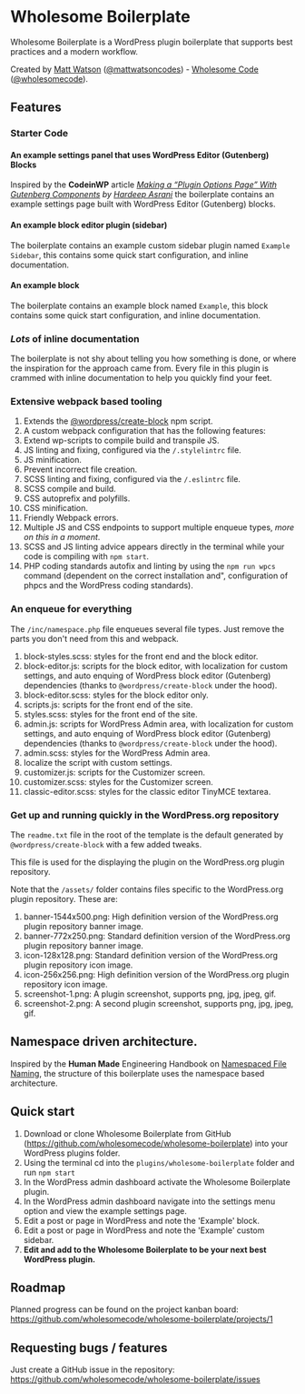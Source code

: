 # Wholesome Boilerplate

Wholesome Boilerplate is a WordPress plugin boilerplate that supports best practices and a modern workflow.

Created by [Matt Watson](https://mattwatson.codes) ([@mattwatsoncodes](https://twitter.com/mattwatsoncodes)) - [Wholesome Code](https://wholesomecode.ltd.) 
([@wholesomecode](https://twitter.com/wholesomecode)).

## Features

### Starter Code

#### An example settings panel that uses WordPress Editor (Gutenberg) Blocks
Inspired by the **CodeinWP** article _[Making a “Plugin Options Page” With Gutenberg Components](https://www.codeinwp.com/blog/plugin-options-page-gutenberg/) by [Hardeep Asrani](https://twitter.com/HardeepAsrani)_ the boilerplate contains an example settings page built with WordPress Editor (Gutenberg) blocks.

#### An example block editor plugin (sidebar)
The boilerplate contains an example custom sidebar plugin named `Example Sidebar`, this contains some quick start configuration, and inline documentation.

#### An example block
The boilerplate contains an example block named `Example`, this block contains some quick start configuration, and inline documentation.

### *Lots* of inline documentation
The boilerplate is not shy about telling you how something is done, or where the inspiration for the approach came from. Every file in this plugin is crammed with inline documentation to help you quickly find your feet.

### Extensive webpack based tooling
1. Extends the [@wordpress/create-block](https://www.npmjs.com/package/@wordpress/create-block) npm script.
2. A custom webpack configuration that has the following features:
  1. Extend wp-scripts to compile build and transpile JS.
  2. JS linting and fixing, configured via the `/.stylelintrc` file.
  3. JS minification.
  4. Prevent incorrect file creation.
  5. SCSS linting and fixing, configured via the `/.eslintrc` file.
  6. SCSS compile and build.
  7. CSS autoprefix and polyfills.
  8. CSS minification.
  9. Friendly Webpack errors.
  10. Multiple JS and CSS endpoints to support multiple enqueue types, _more on this in a moment_.
3. SCSS and JS linting advice appears directly in the terminal while your code is compiling with `npm start`.
4. PHP coding standards autofix and linting by using the `npm run wpcs` command (dependent on the correct installation and", configuration of phpcs and the WordPress coding standards).

### An enqueue for everything
The `/inc/namespace.php` file enqueues several file types. Just remove the parts you don't need from this and webpack.

1. block-styles.scss: styles for the front end and the block editor.
2. block-editor.js: scripts for the block editor, with localization for custom settings, and auto enquing of WordPress block editor (Gutenberg) dependencies (thanks to `@wordpress/create-block` under the hood).
3. block-editor.scss: styles for the block editor only.
5. scripts.js: scripts for the front end of the site.
6. styles.scss: styles for the front end of the site.
7. admin.js: scripts for WordPress Admin area, with localization for custom settings, and auto enquing of WordPress block editor (Gutenberg) dependencies (thanks to `@wordpress/create-block` under the hood).
8. admin.scss: styles for the WordPress Admin area.
9. localize the script with custom settings.
10. customizer.js: scripts for the Customizer screen.
11. customizer.scss: styles for the Customizer screen.
12. classic-editor.scss: styles for the classic editor TinyMCE textarea.

### Get up and running quickly in the WordPress.org repository
The `readme.txt` file in the root of the template is the default generated by `@wordpress/create-block` with a few added tweaks.

This file is used for the displaying the plugin on the WordPress.org plugin repository.

Note that the `/assets/` folder contains files specific to the WordPress.org plugin repository. These are:

1. banner-1544x500.png: High definition version of the WordPress.org plugin repository banner image.
2. banner-772x250.png: Standard definition version of the WordPress.org plugin repository banner image.
3. icon-128x128.png: Standard definition version of the WordPress.org plugin repository icon image.
4. icon-256x256.png: High definition version of the WordPress.org plugin repository icon image.
5. screenshot-1.png: A plugin screenshot, supports png, jpg, jpeg, gif.
6. screenshot-2.png: A second plugin screenshot, supports png, jpg, jpeg, gif.

## Namespace driven architecture.
Inspired by the **Human Made** Engineering Handbook on [Namespaced File Naming](https://engineering.hmn.md/standards/style/php/#namespaced-file-naming), the structure of this boilerplate uses the namespace based architecture.

## Quick start

1. Download or clone Wholesome Boilerplate from GitHub (https://github.com/wholesomecode/wholesome-boilerplate) into your WordPress plugins folder.
2. Using the terminal cd into the `plugins/wholesome-boilerplate` folder and run `npm start`
3. In the WordPress admin dashboard activate the Wholesome Boilerplate plugin.
4. In the WordPress admin dashboard navigate into the settings menu option and view the example settings page.
5. Edit a post or page in WordPress and note the 'Example' block.
6. Edit a post or page in WordPress and note the 'Example' custom sidebar.
7. **Edit and add to the Wholesome Boilerplate to be your next best WordPress plugin.**

## Roadmap
Planned progress can be found on the project kanban board: https://github.com/wholesomecode/wholesome-boilerplate/projects/1

## Requesting bugs / features
Just create a GitHub issue in the repository: https://github.com/wholesomecode/wholesome-boilerplate/issues
